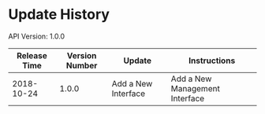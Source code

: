 # Update History #
API Version: 1.0.0

|Release Time|Version Number|Update|Instructions|
|---|---|---|---|
|2018-10-24|1.0.0|Add a New Interface|Add a New Management Interface| 
